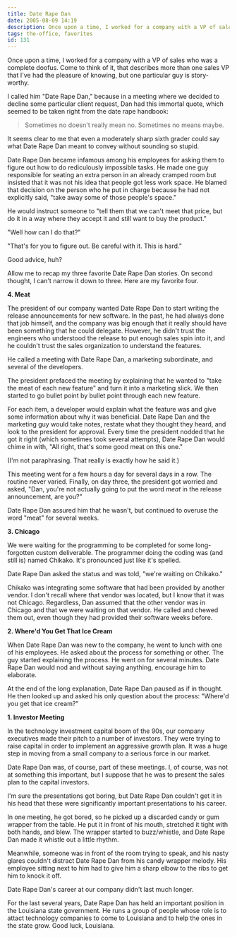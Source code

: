 ```yaml
---
title: Date Rape Dan
date: 2005-08-09 14:19
description: Once upon a time, I worked for a company with a VP of sales who was a complete doofus.  Come to think of it, that describes more than one sales VP that I've had the pleasure of knowing, but one particular guy is story-worthy.  I called him "Date Rape Dan," because in a meeting where we decided to decline some particular client request, Dan had this immortal quote, which seemed to be taken right from the date rape handbook.
tags: the-office, favorites
id: 131
---
```

Once upon a time, I worked for a company with a VP of sales who was a complete doofus.  Come to think of it, that describes more than one sales VP that I've had the pleasure of knowing, but one particular guy is story-worthy.

I called him "Date Rape Dan," because in a meeting where we decided to decline some particular client request, Dan had this immortal quote, which seemed to be taken right from the date rape handbook:

<blockquote>Sometimes no doesn't really mean no.  Sometimes no means maybe.</blockquote>

It seems clear to me that even a moderately sharp sixth grader could say what Date Rape Dan meant to convey without sounding so stupid.

Date Rape Dan became infamous among his employees for asking them to figure out how to do rediculously impossible tasks.  He made one guy responsible for seating an extra person in an already cramped room but insisted that it was not his idea that people got less work space.  He blamed that decision on the person who he put in charge because he had not explicitly said, "take away some of those people's space."

He would instruct someone to "tell them that we can't meet that price, but do it in a way where they accept it and still want to buy the product."

"Well how can I do that?"

"That's for you to figure out.  Be careful with it.  This is hard."

Good advice, huh?

Allow me to recap my three favorite Date Rape Dan stories.  On second thought, I can't narrow it down to three.  Here are my favorite four.

<b>4.  Meat</b>

The president of our company wanted Date Rape Dan to start writing the release announcements for new software.  In the past, he had always done that job himself, and the company was big enough that it really should have been something that he could delegate.  However, he didn't trust the engineers who understood the release to put enough sales spin into it, and he couldn't trust the sales organization to understand the features.  

He called a meeting with Date Rape Dan, a marketing subordinate, and several of the developers.

The president prefaced the meeting by explaining that he wanted to "take the meat of each new feature" and turn it into a marketing slick.  We then started to go bullet point by bullet point through each new feature.

For each item, a developer would explain what the feature was and give some information about why it was beneficial.  Date Rape Dan and the marketing guy would take notes, restate what they thought they heard, and look to the president for approval.  Every time the president nodded that he got it right (which sometimes took several attempts), Date Rape Dan would chime in with, "All right, that's some good meat on this one."

(I'm not paraphrasing.  That really is exactly how he said it.)

This meeting went for a few hours a day for several days in a row.  The routine never varied.  Finally, on day three, the president got worried and asked, "Dan, you're not actually going to put the word <i>meat</i> in the release announcement, are you?"

Date Rape Dan assured him that he wasn't, but continued to overuse the word "meat" for several weeks.

<b>3.  Chicago</b>

We were waiting for the programming to be completed for some long-forgotten custom deliverable.  The programmer doing the coding was (and still is) named Chikako.  It's pronounced just like it's spelled.

Date Rape Dan asked the status and was told, "we're waiting on Chikako."

Chikako was integrating some software that had been provided by another vendor.  I don't recall where that vendor was located, but I know that it was not Chicago.  Regardless, Dan assumed that the other vendor was in Chicago and that we were waiting on that vendor.  He called and chewed them out, even though they had provided their software weeks before.

<b>2.  Where'd You Get That Ice Cream</b>

When Date Rape Dan was new to the company, he went to lunch with one of his employees.  He asked about the process for something or other.  The guy started explaining the process.  He went on for several minutes.  Date Rape Dan would nod and without saying anything, encourage him to elaborate.

At the end of the long explanation, Date Rape Dan paused as if in thought.  He then looked up and asked his only question about the process:  "Where'd you get that ice cream?"

<b>1.  Investor Meeting</b>

In the technology investment capital boom of the 90s, our company executives made their pitch to a number of investors.  They were trying to raise capital in order to implement an aggressive growth plan.  It was a huge step in moving from a small company to a serious force in our market.

Date Rape Dan was, of course, part of these meetings.  I, of course, was not at something this important, but I suppose that he was to present the sales plan to the capital investors.

I'm sure the presentations got boring, but Date Rape Dan couldn't get it in his head that these were significantly important presentations to his career.  

In one meeting, he got bored, so he picked up a discarded candy or gum wrapper from the table.  He put it in front of his mouth, stretched it tight with both hands, and blew.  The wrapper started to buzz/whistle, and Date Rape Dan made it whistle out a little rhythm.

Meanwhile, someone was in front of the room trying to speak, and his nasty glares couldn't distract Date Rape Dan from his candy wrapper melody.  His employee sitting next to him had to give him a sharp elbow to the ribs to get him to knock it off.

Date Rape Dan's career at our company didn't last much longer.
<br />

For the last several years, Date Rape Dan has held an important position in the Louisiana state government.  He runs a group of people whose role is to attact technology companies to come to Louisiana and to help the ones in the state grow.  Good luck, Louisiana.


